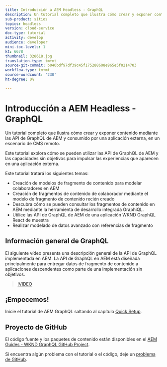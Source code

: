 ```yaml
---
title: Introducción a AEM Headless - GraphQL
description: Un tutorial completo que ilustra cómo crear y exponer contenido mediante las API de AEM GraphQL.
sub-product: sitios
topics: headless
version: cloud-service
doc-type: tutorial
activity: develop
audience: developer
mini-toc-levels: 1
kt: 6678
thumbnail: 328618.jpg
translation-type: tm+mt
source-git-commit: b040bdf97df39c45f175288608e965e5f0214703
workflow-type: tm+mt
source-wordcount: '230'
ht-degree: 0%

---
```



# Introducción a AEM Headless - GraphQL

Un tutorial completo que ilustra cómo crear y exponer contenido mediante las API de GraphQL de AEM y consumido por una aplicación externa, en un escenario de CMS remoto.

Este tutorial explora cómo se pueden utilizar las API de GraphQL de AEM y las capacidades sin objetivos para impulsar las experiencias que aparecen en una aplicación externa.

Este tutorial tratará los siguientes temas:

* Creación de modelos de fragmento de contenido para modelar colaboradores en AEM
* Creación de fragmentos de contenido de colaborador mediante el modelo de fragmento de contenido recién creado
* Descubra cómo se pueden consultar los fragmentos de contenido en AEM mediante la herramienta de desarrollo integrada GraphiQL.
* Utilice las API de GraphQL de AEM de una aplicación WKND GraphQL React de muestra
* Realizar modelado de datos avanzado con referencias de fragmento

## Información general de GraphQL

El siguiente vídeo presenta una descripción general de la API de GraphQL implementada en AEM. La API de GraphQL en AEM está diseñada principalmente para entregar datos de fragmento de contenido a aplicaciones descendentes como parte de una implementación sin objetivos.

>[!VIDEO](https://video.tv.adobe.com/v/328618/?quality=12&learn=on)

## ¡Empecemos!

Inicie el tutorial de AEM GraphQL saltando al capítulo [Quick Setup](./setup.md).

## Proyecto de GitHub

El código fuente y los paquetes de contenido están disponibles en el [AEM Guides - WKND GraphQL GitHub Project](https://github.com/adobe/aem-guides-wknd-graphql).

Si encuentra algún problema con el tutorial o el código, deje un [problema de GitHub](https://github.com/adobe/aem-guides-wknd-graphql/issues).
